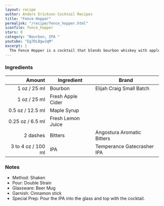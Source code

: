 ```yaml
---
layout: recipe
author: Anders Erickson Cocktail Recipes
title: "Fence Hopper"
permalink: "/recipe/fence_hopper.html"
iconfile: fence_hopper
stars: 0
category: "Bourbon, IPA "
youtube: "Eg7DLBgwJqM"
excerpt: |
  The Fence Hopper is a cocktail that blends bourbon whiskey with apple cider, maple syrup, lemon juice, Angostura bitters, and IPA beer.
---
```


### Ingredients

|    Amount | Ingredient        | Brand                      |
| --------: | ----------------- | -------------------------- |
|      1 oz / 25 ml | Bourbon           | Elijah Craig Small Batch   |
|      1 oz / 25 ml | Fresh Apple Cider |
|    0.5 oz / 12.5 ml | Maple Syrup       |
|   0.25 oz / 6.5 ml | Fresh Lemon Juice |
|  2 dashes | Bitters           | Angostura Aromatic Bitters |
| 3 to 4 oz / 100 ml | IPA               | Temperance Gatecrasher IPA |

### Notes

- Method: Shaken
- Pour: Double Strain
- Glassware: Beer Mug
- Garnish: Cinnamon stick
- Special Prep: Pour the IPA into the glass and top with the cocktail.
